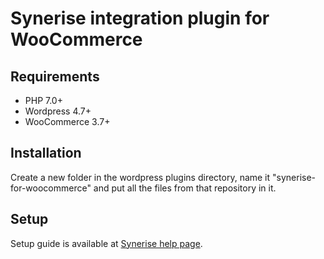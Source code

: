 # Synerise integration plugin for WooCommerce

## Requirements
* PHP 7.0+
* Wordpress 4.7+
* WooCommerce 3.7+

## Installation
Create a new folder in the wordpress plugins directory, name it "synerise-for-woocommerce" and put all the files from that repository in it.

## Setup
Setup guide is available at [Synerise help page](https://help.synerise.com/docs/settings/tool/woocommerce-integration/).